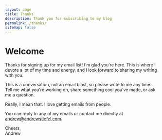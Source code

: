 ```yaml
---
layout: page
title: Thanks
description: Thank you for subscribing to my blog
permalink: /thanks/
sitemap: false
---
```


# Welcome

Thanks for signing up for my email list! I'm glad you're here. This is where I devote a lot of my time and energy, and I look forward to sharing my writing with you.

This is a conversation, not an email blast, so please write to me any time. Tell me what you're working on, share something cool you've made, or ask me a question.

Really, I mean that. I love getting emails from people.

You can reply to any of my emails or contact me directly at <a href="mailto:andrew@andrewstiefel.com">andrew@andrewstiefel.com</a>.

Cheers,  
Andrew
